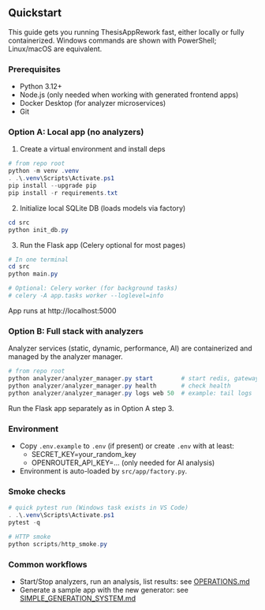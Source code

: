 ## Quickstart

This guide gets you running ThesisAppRework fast, either locally or fully containerized. Windows commands are shown with PowerShell; Linux/macOS are equivalent.

### Prerequisites

- Python 3.12+
- Node.js (only needed when working with generated frontend apps)
- Docker Desktop (for analyzer microservices)
- Git

### Option A: Local app (no analyzers)

1) Create a virtual environment and install deps

```powershell
# from repo root
python -m venv .venv
. .\.venv\Scripts\Activate.ps1
pip install --upgrade pip
pip install -r requirements.txt
```

2) Initialize local SQLite DB (loads models via factory)

```powershell
cd src
python init_db.py
```

3) Run the Flask app (Celery optional for most pages)

```powershell
# In one terminal
cd src
python main.py

# Optional: Celery worker (for background tasks)
# celery -A app.tasks worker --loglevel=info
```

App runs at http://localhost:5000

### Option B: Full stack with analyzers

Analyzer services (static, dynamic, performance, AI) are containerized and managed by the analyzer manager.

```powershell
# from repo root
python analyzer/analyzer_manager.py start        # start redis, gateway, analyzer services
python analyzer/analyzer_manager.py health       # check health
python analyzer/analyzer_manager.py logs web 50  # example: tail logs
```

Run the Flask app separately as in Option A step 3.

### Environment

- Copy `.env.example` to `.env` (if present) or create `.env` with at least:
  - SECRET_KEY=your_random_key
  - OPENROUTER_API_KEY=... (only needed for AI analysis)
- Environment is auto-loaded by `src/app/factory.py`.

### Smoke checks

```powershell
# quick pytest run (Windows task exists in VS Code)
. .\.venv\Scripts\Activate.ps1
pytest -q

# HTTP smoke
python scripts/http_smoke.py
```

### Common workflows

- Start/Stop analyzers, run an analysis, list results: see [OPERATIONS.md](./OPERATIONS.md)
- Generate a sample app with the new generator: see [SIMPLE_GENERATION_SYSTEM.md](./SIMPLE_GENERATION_SYSTEM.md)
